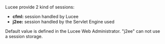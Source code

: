 Lucee provide 2 kind of sessions:

- **cfml:** session handled by Lucee
- **j2ee:** session handled by the Servlet Engine used

Default value is defined in the Lucee Web Administrator. "j2ee" can not use a session storage.
